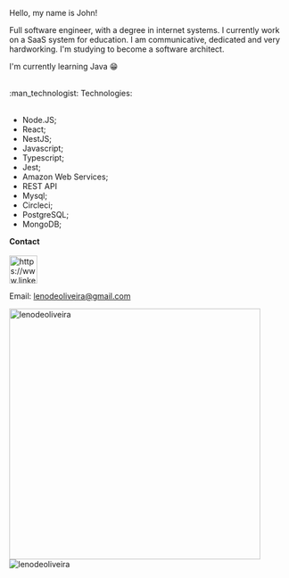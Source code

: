 
Hello, my name is John!

Full software engineer, with a degree in internet systems.
I currently work on a SaaS system for education.
I am communicative, dedicated and very hardworking.
I'm studying to become a software architect.

I'm currently learning Java :grin:

<br>
:man_technologist: Technologies:
<br>
<br>

- Node.JS;
- React;
- NestJS;
- Javascript;
- Typescript;
- Jest;
- Amazon Web Services;
- REST API
- Mysql;
- Circleci;
- PostgreSQL;
- MongoDB;

__Contact__
<br>
<br>
<a href="https://www.linkedin.com/in/johnlennondeoliveira/" target="blank"><img align="center" src="https://cdn.jsdelivr.net/npm/simple-icons@3.0.1/icons/linkedin.svg" alt="https://www.linkedin.com/in/johnlennondeoliveira/" height="50" width="50" /></a>

Email: lenodeoliveira@gmail.com


<p><img align="left" src="https://github-readme-stats.vercel.app/api?username=lenodeoliveira&show_icons=true&theme=radical" alt="lenodeoliveira"  width="450" /></p>

<p>
<img align="left" src="https://github-readme-stats.vercel.app/api/top-langs?username=lenodeoliveira&theme=radical&show_icons=true&locale=en&layout=compact" alt="lenodeoliveira"  /></p>
